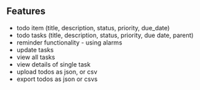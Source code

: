 ## Features
- todo item (title, description, status, priority, due_date)
- todo tasks (title, description, status, priority, due date, parent)
- reminder functionality - using alarms
- update tasks
- view all tasks
- view details of single task
- upload todos as json, or csv
- export todos as json or csvs